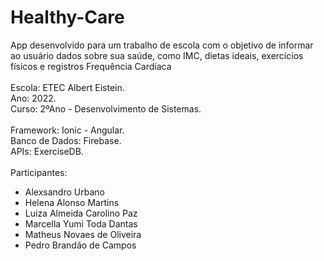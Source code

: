 # Healthy-Care
App desenvolvido para um trabalho de escola com o objetivo de informar ao usuário dados sobre sua saúde, como IMC, dietas ideais, exercícios físicos e registros Frequência Cardíaca <br>
<br>
Escola: ETEC Albert Eistein. <br>
Ano: 2022. <br>
Curso: 2ºAno - Desenvolvimento de Sistemas. <br>
<br>
Framework: Ionic - Angular. <br>
Banco de Dados: Firebase. <br>
APIs: ExerciseDB. <br>
<br>
Participantes: 
- Alexsandro Urbano
- Helena Alonso Martins
- Luiza Almeida Carolino Paz
- Marcella Yumi Toda Dantas
- Matheus Novaes de Oliveira
- Pedro Brandão de Campos
